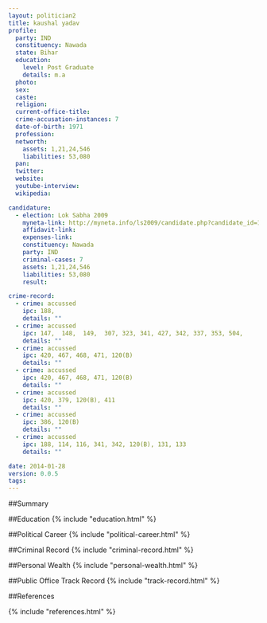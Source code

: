 ```yaml
---
layout: politician2
title: kaushal yadav
profile: 
  party: IND
  constituency: Nawada
  state: Bihar
  education: 
    level: Post Graduate
    details: m.a
  photo: 
  sex: 
  caste: 
  religion: 
  current-office-title: 
  crime-accusation-instances: 7
  date-of-birth: 1971
  profession: 
  networth: 
    assets: 1,21,24,546
    liabilities: 53,080
  pan: 
  twitter: 
  website: 
  youtube-interview: 
  wikipedia: 

candidature: 
  - election: Lok Sabha 2009
    myneta-link: http://myneta.info/ls2009/candidate.php?candidate_id=1330
    affidavit-link: 
    expenses-link: 
    constituency: Nawada 
    party: IND
    criminal-cases: 7
    assets: 1,21,24,546
    liabilities: 53,080
    result:  

crime-record: 
  - crime: accussed
    ipc: 188,
    details: "" 
  - crime: accussed
    ipc: 147,  148,  149,  307, 323, 341, 427, 342, 337, 353, 504,
    details: "" 
  - crime: accussed
    ipc: 420, 467, 468, 471, 120(B)
    details: "" 
  - crime: accussed
    ipc: 420, 467, 468, 471, 120(B)
    details: "" 
  - crime: accussed
    ipc: 420, 379, 120(B), 411
    details: "" 
  - crime: accussed
    ipc: 386, 120(B)
    details: "" 
  - crime: accussed
    ipc: 188, 114, 116, 341, 342, 120(B), 131, 133
    details: "" 

date: 2014-01-28
version: 0.0.5
tags: 
---
```

##Summary


##Education
{% include "education.html" %}


##Political Career
{% include "political-career.html" %}


##Criminal Record
{% include "criminal-record.html" %}


##Personal Wealth
{% include "personal-wealth.html" %}


##Public Office Track Record
{% include "track-record.html" %}


##References


{% include "references.html" %}